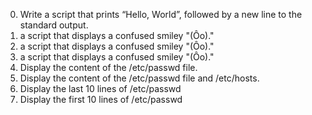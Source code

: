 0. Write a script that prints “Hello, World”, followed by a new line to the standard output.
1. a script that displays a confused smiley "(Ôo)." 
1. a script that displays a confused smiley "(Ôo)." 
1. a script that displays a confused smiley "(Ôo)." 
2. Display the content of the /etc/passwd file.
3. Display the content of the /etc/passwd file and /etc/hosts.
4. Display the last 10 lines of /etc/passwd
5. Display the first 10 lines of /etc/passwd
